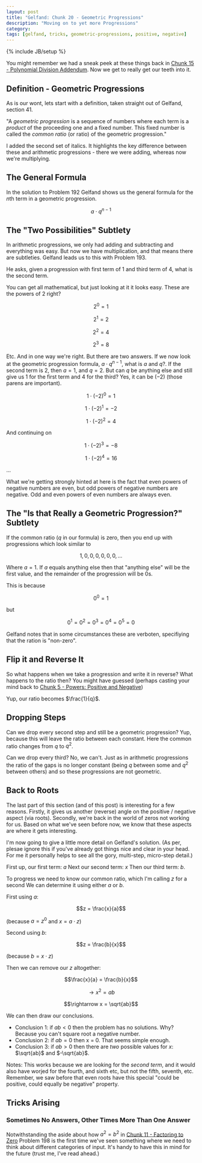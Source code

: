 ```yaml
---
layout: post
title: "Gelfand: Chunk 20 - Geometric Progressions"
description: "Moving on to yet more Progressions"
category: 
tags: [gelfand, tricks, geometric-progressions, positive, negative]
---
```

{% include JB/setup %}

You might remember we had a sneak peek at these things back in [Chunk 15 - Polynomial Division Addendum](https://andrewharmellaw.github.io/2017/02/28/gelfands-algebra-chunk-15-polynomial-division-special-cases).  Now we get to really get our teeth into it.

## Definition - Geometric Progressions
As is our wont, lets start with a definition, taken straight out of Gelfand, section 41.

"A _geometric progression_ is a sequence of numbers where each term is a _product_ of the proceeding one and a fixed number. This fixed number is called the _common ratio_ (or ratio) of the geometric progression."

I added the second set of italics.  It highlights the key difference between these and arithmetic progressions - there we were adding, whereas now we're multiplying.

## The General Formula
In the solution to Problem 192 Gelfand shows us the general formula for the $n$th term in a geometric progression.

$$a \cdot q^{n - 1}$$

## The "Two Possibilities" Subtlety
In arithmetic progressions, we only had adding and subtracting and everything was easy.  But now we have multiplication, and that means there are subtleties.  Gelfand leads us to this with Problem 193.

He asks, given a progression with first term of $1$ and third term of $4$, what is the second term.

You can get all mathematical, but just looking at it it looks easy.  These are the powers of $2$ right? 

$$2^0 = 1$$

$$2^1 = 2$$

$$2^2 = 4$$

$$2^3 = 8$$

Etc.  And in one way we're right.  But there are two answers.  If we now look at the geometric progression formula, $a \cdot q^{n - 1}$, what is $a$ and $q$?.  If the second term is $2$, then $a = 1$, and $q = 2$.  But can $q$ be anything else and still give us $1$ for the first term and $4$ for the third?  Yes, it can be $(-2)$ (those parens are important).

$$1 \cdot (-2)^0 = 1$$

$$1 \cdot (-2)^1 = -2$$

$$1 \cdot (-2)^2 = 4$$

And continuing on

$$1 \cdot (-2)^3 = -8$$

$$1 \cdot (-2)^4 = 16$$

...

What we're getting strongly hinted at here is the fact that even powers of negative numbers are even, but odd powers of negative numbers are negative.  Odd and even powers of even numbers are always even.

## The "Is that Really a Geometric Progression?" Subtlety
If the common ratio ($q$ in our formula) is zero, then you end up with progressions which look similar to

$$1, 0, 0, 0, 0, 0, 0, ...$$

Where $a = 1$.  If $a$ equals anything else then that "anything else" will be the first value, and the remainder of the progression will be $0$s.

This is because

$$0^0 = 1$$

but 

$$0^1 = 0^2 = 0^3 = 0^4 = 0^5 = 0$$

Gelfand notes that in some circumstances these are verboten, specifiying that the ration is "non-zero".

## Flip it and Reverse It
So what happens when we take a progression and write it in reverse?  What happens to the ratio then?  You might have guessed (perhaps casting your mind back to [Chunk 5 - Powers: Positive and Negative](https://andrewharmellaw.github.io/2016/12/10/gelfands-algebra-chunk-5-powers))

Yup, our ratio becomes $\frac{1}{q}$.

## Dropping Steps
Can we drop every second step and still be a geometric progression? Yup, because this will leave the ratio between each constant. Here the common ratio changes from $q$ to $q^2$.

Can we drop every third?  No, we can't.  Just as in arithmetic progressions the ratio of the gaps is no longer constant (being $q$ between some and $q^2$ between others) and so these progressions are not geometric.

## Back to Roots
The last part of this section (and of this post) is interesting for a few reasons.  Firstly, it gives us another (reverse) angle on the positive / negative aspect (via roots).  Secondly, we're back in the world of zeros not working for us.  Based on what we've seen before now, we know that these aspects are where it gets interesting.

I'm now going to give a little more detail on Gelfand's solution.  (As per, plesae ignore this if you've already got things nice and clear in your head.  For me it personally helps to see all the gory, multi-step, micro-step detail.)

First up, our first term: $a$
Next our second term: $x$
Then our third term: $b$.

To progress we need to know our common ratio, which I'm calling $z$ for a second  We can determine it using either $a$ or $b$.

First using $a$:

$$z = \frac{x}{a}$$ 

(because $a = z^0$ and $x = a \cdot z$)

Second using $b$:

$$z = \frac{b}{x}$$

(because $b = x \cdot z$) 

Then we can remove our $z$ altogether:

$$\frac{x}{a} = \frac{b}{x}$$

$$\rightarrow x^2 = ab$$

$$\rightarrow x = \sqrt{ab}$$

We can then draw our conclusions.

 * Conclusion 1: if $ab < 0$ then the problem has no solutions.  Why? Because you can't square root a negative number.
* Conclusion 2: if $ab = 0$ then x = 0.  That seems simple enough.
* Conclusion 3: if $ab > 0$ then there are _two_ possible values for $x$: $\sqrt{ab}$ and $-\sqrt{ab}$.

Notes: This works because we are looking for the _second term_, and it would also have worjed for the fourth, and sixth etc, but not the fifth, seventh, etc.  Remember, we saw before that even roots have this special "could be positive, could equally be negative" property.

## Tricks Arising
### Sometimes No Answers, Other Times More Than One Answer
Notwithstanding the aside about how $a^2 = b^2$ in [Chunk 11 - Factoring to Zero](https://andrewharmellaw.github.io/2017/01/20/gelfands-algebra-chunk-11-factoring-to-zero) Problem 198 is the first time we've seen something where we need to think about different categories of input.  It's handy to have this in mind for the future (trust me, I've read ahead.)
